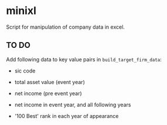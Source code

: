 # minixl
Script for manipulation of company data in excel.
## TO DO
Add following data to key value pairs in `build_target_firm_data`:
* sic code

* total asset value (event year)

* net income (pre event year)

* net income in event year, and all following years

* '100 Best' rank in each year of appearance 